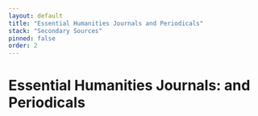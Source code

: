```yaml
---
layout: default
title: "Essential Humanities Journals and Periodicals"
stack: "Secondary Sources"
pinned: false
order: 2
---
```


<h1 class="page-title">Essential Humanities Journals: and Periodicals</h1>
